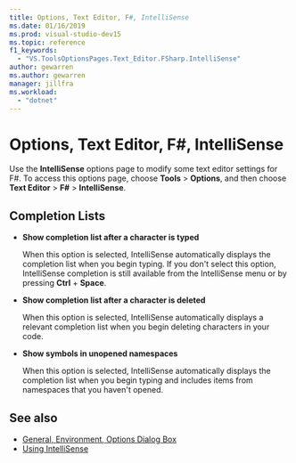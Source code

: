 ```yaml
---
title: Options, Text Editor, F#, IntelliSense
ms.date: 01/16/2019
ms.prod: visual-studio-dev15
ms.topic: reference
f1_keywords:
  - "VS.ToolsOptionsPages.Text_Editor.FSharp.IntelliSense"
author: gewarren
ms.author: gewarren
manager: jillfra
ms.workload:
  - "dotnet"
---
```

# Options, Text Editor, F#, IntelliSense

Use the **IntelliSense** options page to modify some text editor settings for F#. To access this options page, choose **Tools** > **Options**, and then choose **Text Editor** > **F#** > **IntelliSense**.

## Completion Lists

- **Show completion list after a character is typed**

   When this option is selected, IntelliSense automatically displays the completion list when you begin typing. If you don't select this option, IntelliSense completion is still available from the IntelliSense menu or by pressing **Ctrl** + **Space**.

- **Show completion list after a character is deleted**

   When this option is selected, IntelliSense automatically displays a relevant completion list when you begin deleting characters in your code.

- **Show symbols in unopened namespaces**

   When this option is selected, IntelliSense automatically displays the completion list when you begin typing and includes items from namespaces that you haven't opened.

## See also

- [General, Environment, Options Dialog Box](../../ide/reference/general-environment-options-dialog-box.md)
- [Using IntelliSense](../../ide/using-intellisense.md)